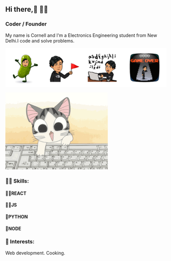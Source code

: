 ## Hi there,👋 👨‍💻
### Coder / Founder 
My name is Cornell and I'm a Electronics Engineering student from New Delhi.I code and solve problems.

![Coder / Founder ](https://github.com/Wali-dev/Wali-dev/blob/main/cover.png)



![til](https://github.com/Wali-dev/Wali-dev/blob/main/Chi-typing-on-a-computer-chis-sweet-home-chis-new-address-37597964-320-240.gif)

### 🐱‍🚀 Skills: 
#### 🐱‍🐉REACT 
#### 🐱‍🏍JS 
#### 🌹PYTHON 
#### 🤳NODE
 
### 🌱 Interests:
Web development.
Cooking.








